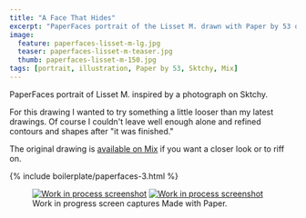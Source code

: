 ```yaml
---
title: "A Face That Hides"
excerpt: "PaperFaces portrait of the Lisset M. drawn with Paper by 53 on an iPad."
image: 
  feature: paperfaces-lisset-m-lg.jpg
  teaser: paperfaces-lisset-m-teaser.jpg
  thumb: paperfaces-lisset-m-150.jpg
tags: [portrait, illustration, Paper by 53, Sktchy, Mix]
---
```


PaperFaces portrait of Lisset M. inspired by a photograph on Sktchy.

For this drawing I wanted to try something a little looser than my latest drawings. Of course I couldn't leave well enough alone and refined contours and shapes after "it was finished."

The original drawing is [available on Mix](https://mix.fiftythree.com/11098-Michael-Rose/162842) if you want a closer look or to riff on.

{% include boilerplate/paperfaces-3.html %}

<figure class="third">
  <a href="{{ site.url }}/assets/images/paperfaces-lisset-m-process-1-lg.jpg"><img src="{{ site.url }}/assets/images/paperfaces-lisset-m-process-1-600.jpg" alt="Work in process screenshot"></a>
  <a href="{{ site.url }}/assets/images/paperfaces-lisset-m-lg.jpg"><img src="{{ site.url }}/assets/images/paperfaces-lisset-m-process-2-600.jpg" alt="Work in process screenshot"></a>
  <figcaption>Work in progress screen captures Made with Paper.</figcaption>
</figure>

